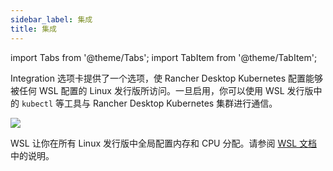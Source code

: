```yaml
---
sidebar_label: 集成
title: 集成
---
```


import Tabs from '@theme/Tabs';
import TabItem from '@theme/TabItem';

Integration 选项卡提供了一个选项，使 Rancher Desktop Kubernetes 配置能够被任何 WSL 配置的 Linux 发行版所访问。一旦启用，你可以使用 WSL 发行版中的 `kubectl` 等工具与 Rancher Desktop Kubernetes 集群进行通信。

![](https://suse-rancher-media.s3.amazonaws.com/desktop/v1.9/preferences/Windows_wsl_tabIntegrations.png)

WSL 让你在所有 Linux 发行版中全局配置内存和 CPU 分配。请参阅 [WSL 文档]中的说明。

[WSL 文档]: https://docs.microsoft.com/en-us/windows/wsl/wsl-config#options-for-wslconfig
